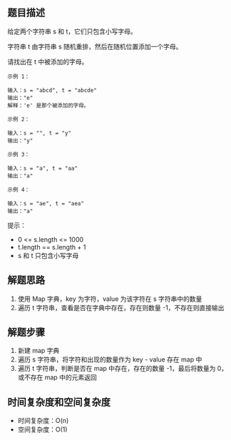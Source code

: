 ## 题目描述

给定两个字符串 s 和 t，它们只包含小写字母。

字符串 t 由字符串 s 随机重排，然后在随机位置添加一个字母。

请找出在 t 中被添加的字母。
```
示例 1：

输入：s = "abcd", t = "abcde"
输出："e"
解释：'e' 是那个被添加的字母。
```
```
示例 2：

输入：s = "", t = "y"
输出："y"
```
```
示例 3：

输入：s = "a", t = "aa"
输出："a"
```
```
示例 4：

输入：s = "ae", t = "aea"
输出："a"
```

提示：

+ 0 <= s.length <= 1000
+ t.length == s.length + 1
+ s 和 t 只包含小写字母

## 解题思路

1. 使用 Map 字典，key 为字符，value 为该字符在 s 字符串中的数量
2. 遍历 t 字符串，查看是否在字典中存在，存在则数量 -1，不存在则直接输出 

## 解题步骤

1. 新建 map 字典
2. 遍历 s 字符串，将字符和出现的数量作为 key - value 存在 map 中
3. 遍历 t 字符串，判断是否在 map 中存在，存在的数量 -1，最后将数量为 0，或不存在 map 中的元素返回

## 时间复杂度和空间复杂度

+ 时间复杂度：O(n)
+ 空间复杂度：O(1)